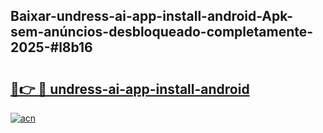 ## Baixar-undress-ai-app-install-android-Apk-sem-anúncios-desbloqueado-completamente-2025-#l8b16

# <h2><a href="https://ainizakaria.my?title=undress-ai-app-install-android&ref=20M">🔗👉 🔴 undress-ai-app-install-android</a></h2>

[![acn](https://github.com/user-attachments/assets/0f9c940e-d8b0-45ae-aac7-cd30a18b3e1c)](https://ainizakaria.my?title=undress-ai-app-install-android&ref=20M)

